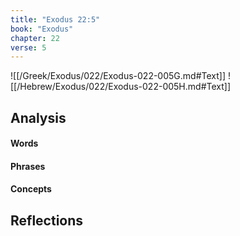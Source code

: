 ```yaml
---
title: "Exodus 22:5"
book: "Exodus"
chapter: 22
verse: 5
---
```

![[/Greek/Exodus/022/Exodus-022-005G.md#Text]]
![[/Hebrew/Exodus/022/Exodus-022-005H.md#Text]]

## Analysis

#### Words

#### Phrases

#### Concepts

## Reflections
